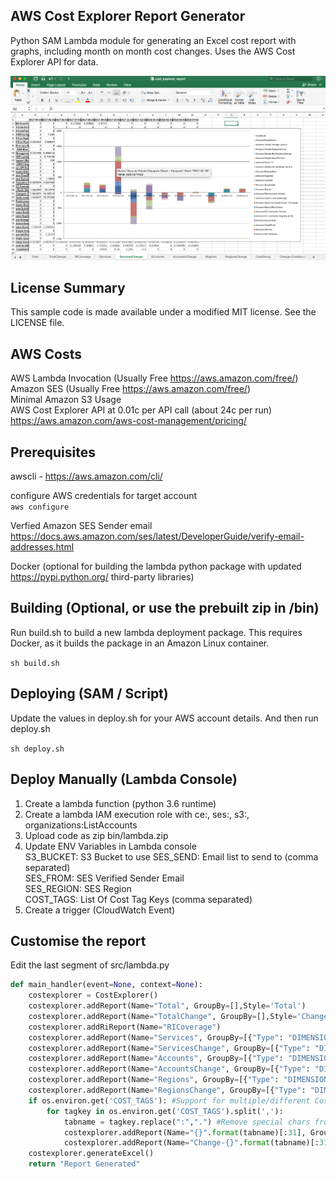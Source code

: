 ## AWS Cost Explorer Report Generator

Python SAM Lambda module for generating an Excel cost report with graphs, including month on month cost changes. Uses the AWS Cost Explorer API for data.

![screenshot](https://github.com/aws-samples/aws-cost-explorer-report/blob/master/screenshot.png)

## License Summary

This sample code is made available under a modified MIT license. See the LICENSE file.

## AWS Costs
AWS Lambda Invocation (Usually Free https://aws.amazon.com/free/)  
Amazon SES (Usually Free https://aws.amazon.com/free/)  
Minimal Amazon S3 Usage  
AWS Cost Explorer API at 0.01c per API call (about 24c per run)  
https://aws.amazon.com/aws-cost-management/pricing/

## Prerequisites
awscli - https://aws.amazon.com/cli/  

configure AWS credentials for target account  
`aws configure` 

Verfied Amazon SES Sender email  
https://docs.aws.amazon.com/ses/latest/DeveloperGuide/verify-email-addresses.html
 
Docker (optional for building the lambda python package with updated https://pypi.python.org/ third-party libraries)

## Building (Optional, or use the prebuilt zip in /bin)
Run build.sh to build a new lambda deployment package.
This requires Docker, as it builds the package in an Amazon Linux container.

`sh build.sh`

## Deploying (SAM / Script)
Update the values in deploy.sh for your AWS account details.
And then run deploy.sh

`sh deploy.sh`

## Deploy Manually (Lambda Console)
1. Create a lambda function (python 3.6 runtime)
2. Create a lambda IAM execution role with ce:, ses:, s3:, organizations:ListAccounts
3. Upload code as zip bin/lambda.zip
4. Update ENV Variables in Lambda console  
  S3_BUCKET: S3 Bucket to use
  SES_SEND: Email list to send to (comma separated)  
  SES_FROM: SES Verified Sender Email  
  SES_REGION: SES Region  
  COST_TAGS: List Of Cost Tag Keys (comma separated)  
5. Create a trigger (CloudWatch Event)

## Customise the report
Edit the last segment of src/lambda.py

```python
def main_handler(event=None, context=None): 
    costexplorer = CostExplorer()
    costexplorer.addReport(Name="Total", GroupBy=[],Style='Total')
    costexplorer.addReport(Name="TotalChange", GroupBy=[],Style='Change')
    costexplorer.addRiReport(Name="RICoverage")
    costexplorer.addReport(Name="Services", GroupBy=[{"Type": "DIMENSION","Key": "SERVICE"}],Style='Total')
    costexplorer.addReport(Name="ServicesChange", GroupBy=[{"Type": "DIMENSION","Key": "SERVICE"}],Style='Change')
    costexplorer.addReport(Name="Accounts", GroupBy=[{"Type": "DIMENSION","Key": "LINKED_ACCOUNT"}],Style='Total')
    costexplorer.addReport(Name="AccountsChange", GroupBy=[{"Type": "DIMENSION","Key": "LINKED_ACCOUNT"}],Style='Change')
    costexplorer.addReport(Name="Regions", GroupBy=[{"Type": "DIMENSION","Key": "REGION"}],Style='Total')
    costexplorer.addReport(Name="RegionsChange", GroupBy=[{"Type": "DIMENSION","Key": "REGION"}],Style='Change')
    if os.environ.get('COST_TAGS'): #Support for multiple/different Cost Allocation tags
        for tagkey in os.environ.get('COST_TAGS').split(','):
            tabname = tagkey.replace(":",".") #Remove special chars from Excel tabname
            costexplorer.addReport(Name="{}".format(tabname)[:31], GroupBy=[{"Type": "TAG","Key": tagkey}],Style='Total')
            costexplorer.addReport(Name="Change-{}".format(tabname)[:31], GroupBy=[{"Type": "TAG","Key": tagkey}],Style='Change')
    costexplorer.generateExcel()
    return "Report Generated"
```
